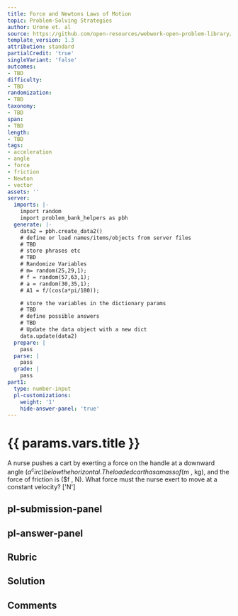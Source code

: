 ```yaml
---
title: Force and Newtons Laws of Motion
topic: Problem-Solving Strategies
author: Urone et. al
source: https://github.com/open-resources/webwork-open-problem-library/tree/master/Contrib/BrockPhysics/College_Physics_Urone/4.Dynamics_Force_and_Newtons_Laws_of_Motion/Problem_Solving_Strategies/NU_U17-04-06-013.pg
template_version: 1.3
attribution: standard
partialCredit: 'true'
singleVariant: 'false'
outcomes:
- TBD
difficulty:
- TBD
randomization:
- TBD
taxonomy:
- TBD
span:
- TBD
length:
- TBD
tags:
- acceleration
- angle
- force
- friction
- Newton
- vector
assets: ''
server:
  imports: |-
    import random
    import problem_bank_helpers as pbh
  generate: |-
    data2 = pbh.create_data2()
    # define or load names/items/objects from server files
    # TBD
    # store phrases etc
    # TBD
    # Randomize Variables
    # m= random(25,29,1);
    # f = random(57,63,1);
    # a = random(30,35,1);
    # A1 = f/(cos(a*pi/180));

    # store the variables in the dictionary params
    # TBD
    # define possible answers
    # TBD
    # Update the data object with a new dict
    data.update(data2)
  prepare: |
    pass
  parse: |
    pass
  grade: |
    pass
part1:
  type: number-input
  pl-customizations:
    weight: '1'
    hide-answer-panel: 'true'
---
```


# {{ params.vars.title }} 


A nurse pushes a cart by exerting a force on the handle at a downward angle ($a^circ) below the horizontal. The loaded cart has a mass of ($m , kg), and the force of friction is ($f , N).  What force must the nurse exert to move at a constant velocity?
['N']

## pl-submission-panel 


## pl-answer-panel 


## Rubric 


## Solution 


## Comments 


